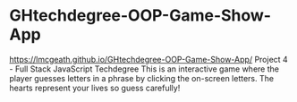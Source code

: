 # GHtechdegree-OOP-Game-Show-App
https://lmcgeath.github.io/GHtechdegree-OOP-Game-Show-App/
Project 4 - Full Stack JavaScript Techdegree
This is an interactive game where the player guesses letters in a phrase by clicking the on-screen letters. 
The hearts represent your lives so guess carefully!
